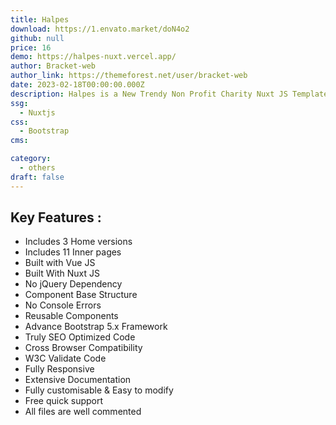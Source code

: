 ```yaml
---
title: Halpes
download: https://1.envato.market/doN4o2
github: null
price: 16
demo: https://halpes-nuxt.vercel.app/
author: Bracket-web
author_link: https://themeforest.net/user/bracket-web
date: 2023-02-18T00:00:00.000Z
description: Halpes is a New Trendy Non Profit Charity Nuxt JS Template.
ssg:
  - Nuxtjs
css:
  - Bootstrap
cms:

category:
  - others
draft: false
---
```


## Key Features :

- Includes 3 Home versions
- Includes 11 Inner pages
- Built with Vue JS
- Built With Nuxt JS
- No jQuery Dependency
- Component Base Structure
- No Console Errors
- Reusable Components
- Advance Bootstrap 5.x Framework
- Truly SEO Optimized Code
- Cross Browser Compatibility
- W3C Validate Code
- Fully Responsive
- Extensive Documentation
- Fully customisable & Easy to modify
- Free quick support
- All files are well commented
